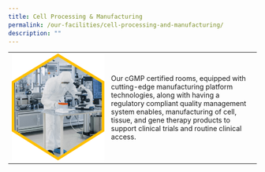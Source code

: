 ```yaml
---
title: Cell Processing & Manufacturing
permalink: /our-facilities/cell-processing-and-manufacturing/
description: ""
---
```

<table>
	<tbody>
		<tr>
			<td style="width:40%">
				<img src="/images/Our%20Facilities/lark20210224-164900.png">
			</td>
			<td style="width:60%">
Our cGMP certified rooms, equipped with cutting-edge manufacturing platform technologies, along with having a regulatory compliant quality management system enables, manufacturing of cell, tissue, and gene therapy products to support clinical trials and routine clinical access.
			</td>
		</tr>
	</tbody>
	</table>